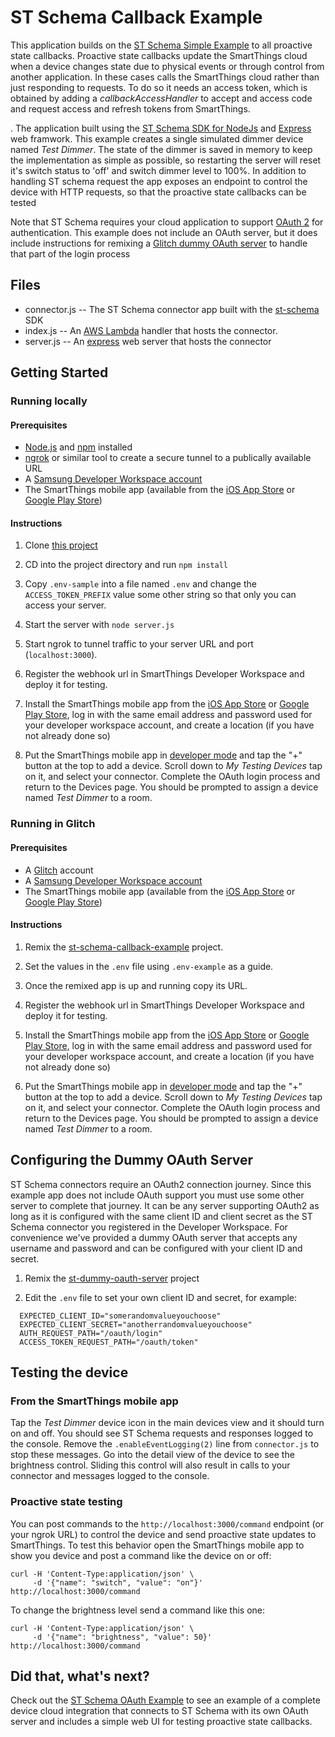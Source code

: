# ST Schema Callback Example

This application builds on the [ST Schema Simple Example](https://github.com/SmartThingsCommunity/st-schema-simple-example-js)
to all proactive state callbacks. Proactive state callbacks update the SmartThings cloud when a
device changes state due to physical events or through control from another application. 
In these cases calls the SmartThings cloud rather than just responding to requests. To do so
it needs an access token, which is obtained by adding a _callbackAccessHandler_ to accept 
and access code and request access and refresh tokens from SmartThings.

. The application built using the
[ST Schema SDK for NodeJs](https://github.com/SmartThingsCommunity/st-schema-nodejs) and 
[Express](https://www.npmjs.com/package/express) web framwork. This example creates a single simulated dimmer device
named _Test Dimmer_. The state of the dimmer is saved in memory to keep the
implementation as simple as possible, so restarting the server will reset it's
switch status to 'off' and switch dimmer level to 100%. In addition to handling ST schema 
request the app exposes an endpoint to control the device with HTTP requests, so that the
proactive state callbacks can be tested

Note that ST Schema requires your cloud application to support [OAuth 2](https://oauth.net/2/) for authentication.
This example does not include an OAuth server, but it does include instructions for
remixing a [Glitch dummy OAuth server](https://glitch.com/~st-dummy-oauth-server) to handle that part of the login process

## Files

- connector.js -- The ST Schema connector app built with the [st-schema](https://www.npmjs.com/package/st-schema) SDK
- index.js -- An [AWS Lambda](https://aws.amazon.com/lambda/) handler that hosts the connector.
- server.js -- An [express](https://www.npmjs.com/package/express) web server that hosts the connector

## Getting Started

### Running locally

#### Prerequisites

- [Node.js](https://nodejs.org/en/) and [npm](https://www.npmjs.com/) installed
- [ngrok](https://ngrok.com/) or similar tool to create a secure tunnel to a publically available URL
- A [Samsung Developer Workspace account](https://smartthings.developer.samsung.com/workspace/)
- The SmartThings mobile app (available from the [iOS App Store](https://apps.apple.com/us/app/smartthings/id1222822904)
or [Google Play Store](https://play.google.com/store/apps/details?id=com.samsung.android.oneconnect))

#### Instructions

1. Clone [this project](https://github.com/SmartThingsCommunity/st-schema-callback-example-js)

1. CD into the project directory and run `npm install`

1. Copy `.env-sample` into a file named `.env` and change the `ACCESS_TOKEN_PREFIX` value some other string so that only
you can access your server. 

1. Start the server with `node server.js`

1. Start ngrok to tunnel traffic to your server URL and port (`localhost:3000`).

1. Register the webhook url in SmartThings Developer Workspace and deploy it for testing.

1. Install the SmartThings mobile app from the [iOS App Store](https://apps.apple.com/us/app/smartthings/id1222822904)
or [Google Play Store](https://play.google.com/store/apps/details?id=com.samsung.android.oneconnect),
log in with the same email address and password used for your developer workspace account, and 
create a location (if you have not already done so)

1. Put the SmartThings mobile app in [developer mode](https://smartthings.developer.samsung.com/docs/guides/testing/developer-mode.html) and tap the "+" button at the top to
add a device. Scroll down to _My Testing Devices_ tap on it, and select your connector. Complete
the OAuth login process and return to the Devices page. You should be prompted to assign
a device named _Test Dimmer_ to a room. 

### Running in Glitch

#### Prerequisites

- A [Glitch](https://glitch.com/about/) account
- A [Samsung Developer Workspace account](https://smartthings.developer.samsung.com/workspace/)
- The SmartThings mobile app (available from the [iOS App Store](https://apps.apple.com/us/app/smartthings/id1222822904)
or [Google Play Store](https://play.google.com/store/apps/details?id=com.samsung.android.oneconnect))

#### Instructions

1. Remix the [st-schema-callback-example](https://glitch.com/edit/#!/st-schema-callback-example) project.

1. Set the values in the `.env` file using `.env-example` as a guide. 

1. Once the remixed app is up and running copy its URL.

1. Register the webhook url in SmartThings Developer Workspace and deploy it for testing.

1. Install the SmartThings mobile app from the [iOS App Store](https://apps.apple.com/us/app/smartthings/id1222822904)
or [Google Play Store](https://play.google.com/store/apps/details?id=com.samsung.android.oneconnect),
log in with the same email address and password used for your developer workspace account, and 
create a location (if you have not already done so)

1. Put the SmartThings mobile app in [developer mode](https://smartthings.developer.samsung.com/docs/guides/testing/developer-mode.html) and tap the "+" button at the top to
add a device. Scroll down to _My Testing Devices_ tap on it, and select your connector. Complete
the OAuth login process and return to the Devices page. You should be prompted to assign
a device named _Test Dimmer_ to a room. 

## Configuring the Dummy OAuth Server

ST Schema connectors require an OAuth2 connection journey. Since this example 
app does not include OAuth support you must use some other server to complete
that journey. It can be any server supporting OAuth2 as long as it is configured
with the same client ID and client secret as the ST Schema connector you registered
in the Developer Workspace. For convenience we've provided a dummy OAuth server
that accepts any username and password and can be configured with your client ID and
secret.

1. Remix the [st-dummy-oauth-server](https://glitch.com/~st-dummy-oauth-server) project

2. Edit the `.env` file to set your own client ID and secret, for example:
```
  EXPECTED_CLIENT_ID="somerandomvalueyouchoose"
  EXPECTED_CLIENT_SECRET="anotherrandomvalueyouchoose"
  AUTH_REQUEST_PATH="/oauth/login"
  ACCESS_TOKEN_REQUEST_PATH="/oauth/token"
```

## Testing the device

### From the SmartThings mobile app

Tap the _Test Dimmer_ device icon in the main devices view and it should turn on and off. You should see ST Schema requests
and responses logged to the console. Remove the `.enableEventLogging(2)` line from `connector.js` to stop these
messages. Go into the detail view of the device to see the brightness control. Sliding this control will also 
result in calls to your connector and messages logged to the console.

### Proactive state testing

You can post commands to the `http://localhost:3000/command` endpoint (or your ngrok URL) to control
the device and send proactive state updates to SmartThings. To test this behavior open the SmartThings
mobile app to show you device and post a command like the device on or off:
```
curl -H 'Content-Type:application/json' \
     -d '{"name": "switch", "value": "on"}' http://localhost:3000/command
```
To change the brightness level send a command like this one:
```
curl -H 'Content-Type:application/json' \
     -d '{"name": "brightness", "value": 50}' http://localhost:3000/command
```
## Did that, what's next?

Check out the [ST Schema OAuth Example](https://github.com/SmartThingsCommunity/st-schema-oauth-example)
to see an example of a complete device cloud integration that connects to ST Schema with its own
OAuth server and includes a simple web UI for testing proactive state callbacks.
